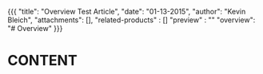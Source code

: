 {{{
  "title": "Overview Test Article",
  "date": "01-13-2015",
  "author": "Kevin Bleich",
  "attachments": [],
  "related-products" : []
  "preview" : ""
  "overview": "# Overview"
}}}

# CONTENT
  